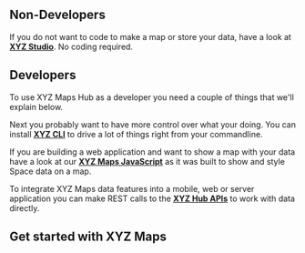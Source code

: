 
## Non-Developers

If you do not want to code to make a map or store your data, have a look at **[XYZ Studio](https://xyzmaps.github.io/xyz-studio)**. No coding required.

## Developers

To use XYZ Maps Hub as a developer you need a couple of things that we'll explain below. 

Next you probably want to have more control over what your doing. You can install
**[XYZ CLI](cli/index.md)** to drive a lot of things right from your commandline.

If you are building a web application and want to show a map with your data have a look at our
**[XYZ Maps JavaScript](ui/index.md)** as it was built to show and style Space data on a map.

To integrate XYZ Maps data features into a mobile, web or server application you can make
REST calls to the **[XYZ Hub APIs](api/index.md)** to work with data directly.


## Get started with XYZ Maps

    